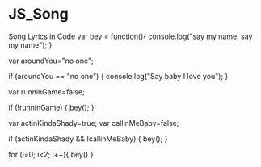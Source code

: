 # JS_Song
Song Lyrics in Code
var bey = function(){
console.log("say my name, say my name");
}

var aroundYou="no one";

if (aroundYou == "no one") {
console.log("Say baby I love you");
}

var runninGame=false;

if (!runninGame) {
bey();
}

var actinKindaShady=true;
var callinMeBaby=false;

if (actinKindaShady && !callinMeBaby) {
bey();
}

for (i=0; i<2; i++){
bey()
}
